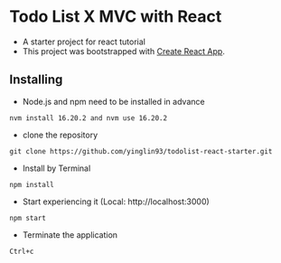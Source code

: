 # Todo List X MVC with React

- A starter project for react tutorial
- This project was bootstrapped with [Create React App](https://github.com/facebook/create-react-app).

## Installing

* Node.js and npm need to be installed in advance
```
nvm install 16.20.2 and nvm use 16.20.2
```

* clone the repository
```
git clone https://github.com/yinglin93/todolist-react-starter.git
```

* Install by Terminal
```
npm install
```

* Start experiencing it (Local: http://localhost:3000)
```
npm start
```

* Terminate the application
```
Ctrl+c
```
